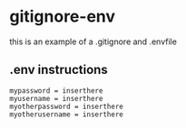 # gitignore-env
this is an example of a .gitignore and .envfile


## .env instructions
```
mypassword = inserthere
myusername = inserthere
myotherpassword = inserthere
myotherusername = inserthere
```